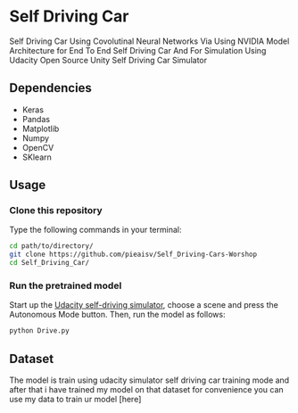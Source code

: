 # Self Driving Car

Self Driving Car Using Covolutinal Neural Networks Via Using NVIDIA Model Architecture for End To End Self Driving Car And For Simulation Using Udacity Open Source Unity Self Driving Car Simulator

## Dependencies

+ Keras
+ Pandas
+ Matplotlib
+ Numpy
+ OpenCV
+ SKlearn

## Usage

### Clone this repository

Type the following commands in your terminal:
```bash
cd path/to/directory/
git clone https://github.com/pieaisv/Self_Driving-Cars-Worshop
cd Self_Driving_Car/
```

### Run the pretrained model

Start up the [Udacity self-driving simulator](https://github.com/udacity/self-driving-car-sim), choose a scene and press the Autonomous Mode button.  Then, run the model as follows:

```python
python Drive.py
```
## Dataset
The model is train using udacity simulator self driving car training mode and after that i have trained my model on that dataset for convenience you can use my data to train ur model [here]

